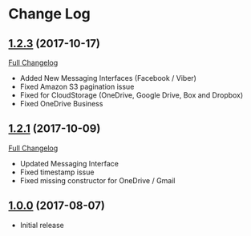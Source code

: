 # Change Log

## [1.2.3](https://github.com/CloudRail/cloudrail-si-xamarin-ios-sdk/tree/1.2.3) (2017-10-17)
[Full Changelog](https://github.com/CloudRail/cloudrail-si-xamarin-ios-sdk/compare/1.2.1...1.2.3)

* Added New Messaging Interfaces (Facebook / Viber)
* Fixed Amazon S3 pagination issue
* Fixed for CloudStorage (OneDrive, Google Drive, Box and Dropbox)
* Fixed OneDrive Business

## [1.2.1](https://github.com/CloudRail/cloudrail-si-xamarin-ios-sdk/tree/1.2.1) (2017-10-09)
[Full Changelog](https://github.com/CloudRail/cloudrail-si-ios-sdk/compare/1.2.1...1.0.0)

* Updated Messaging Interface
* Fixed timestamp issue
* Fixed missing constructor for OneDrive / Gmail

## [1.0.0](https://github.com/CloudRail/cloudrail-si-xamarin-ios-sdk/tree/1.0.0) (2017-08-07)
- Initial release
